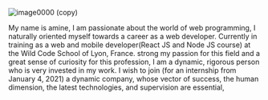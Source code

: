 ![image0000 (copy)](https://user-images.githubusercontent.com/62347570/98450899-07a86780-2141-11eb-8b9f-4aa8efbedf29.jpg)

My name is amine, I am passionate about the world of web programming, I naturally oriented myself towards a career as a web developer.
Currently in training as a web and mobile developer(React JS and Node JS course) at the Wild Code School of Lyon, France.
strong my passion for this field and a great sense of curiosity for this profession, I am a dynamic, rigorous person who is very invested in my work.
I wish to join (for an internship from January 4, 2021) a dynamic company, whose vector of success, the human dimension, the latest technologies, and supervision are essential,


